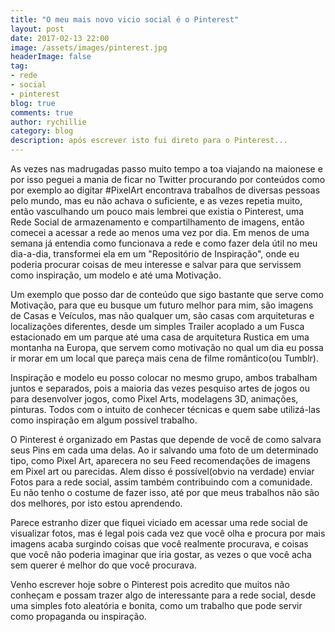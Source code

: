 ```yaml
---
title: "O meu mais novo vicio social é o Pinterest"
layout: post
date: 2017-02-13 22:00
image: /assets/images/pinterest.jpg
headerImage: false
tag:
- rede
- social
- pinterest
blog: true
comments: true
author: rychillie
category: blog
description: após escrever isto fui direto para o Pinterest...
---
```


As vezes nas madrugadas passo muito tempo a toa viajando na maionese e por isso peguei a mania de ficar no Twitter procurando por conteúdos como por exemplo ao digitar #PixelArt encontrava trabalhos de diversas pessoas pelo mundo, mas eu não achava o suficiente, e as vezes repetia muito, então vasculhando um pouco mais lembrei que existia o Pinterest, uma Rede Social de armazenamento e compartilhamento de imagens, então comecei a acessar a rede ao menos uma vez por dia. Em menos de uma semana já entendia como funcionava a rede e como fazer dela útil no meu dia-a-dia, transformei ela em um "Repositório de Inspiração", onde eu poderia procurar coisas de meu interesse e salvar para que servissem como inspiração, um modelo e até uma Motivação.

Um exemplo que posso dar de conteúdo que sigo bastante que serve como Motivação, para que eu busque um futuro melhor para mim, são imagens de Casas e Veículos, mas não qualquer um, são casas com arquiteturas e localizações diferentes, desde um simples Trailer acoplado a um Fusca estacionado em um parque até uma casa de arquitetura Rustica em uma montanha na Europa, que servem como motivação no qual um dia eu possa ir morar em um local que pareça mais cena de filme romântico(ou Tumblr).

Inspiração e modelo eu posso colocar no mesmo grupo, ambos trabalham juntos e separados, pois a maioria das vezes pesquiso artes de jogos ou para desenvolver jogos, como Pixel Arts, modelagens 3D, animações, pinturas. Todos com o intuito de conhecer técnicas e quem sabe utilizá-las como inspiração em algum possível trabalho.

O Pinterest é organizado em Pastas que depende de você de como salvara seus Pins em cada uma delas. Ao ir salvando uma foto de um determinado tipo, como Pixel Art, aparecera no seu Feed recomendações de imagens em Pixel art ou parecidas. Alem disso é possível(obvio na verdade) enviar Fotos para a rede social, assim também contribuindo com a comunidade. Eu não tenho o costume de fazer isso, até por que meus trabalhos não são dos melhores, por isto estou aprendendo.

Parece estranho dizer que fiquei viciado em acessar uma rede social de visualizar fotos, mas é legal pois cada vez que você olha e procura por mais imagens acaba surgindo coisas que você realmente procurava, e coisas que você não poderia imaginar que iria gostar, as vezes o que você acha sem querer é melhor do que você procurava.

Venho escrever hoje sobre o Pinterest pois acredito que muitos não conheçam e possam trazer algo de interessante para a rede social, desde uma simples foto aleatória e bonita, como um trabalho que pode servir como propaganda ou inspiração.

